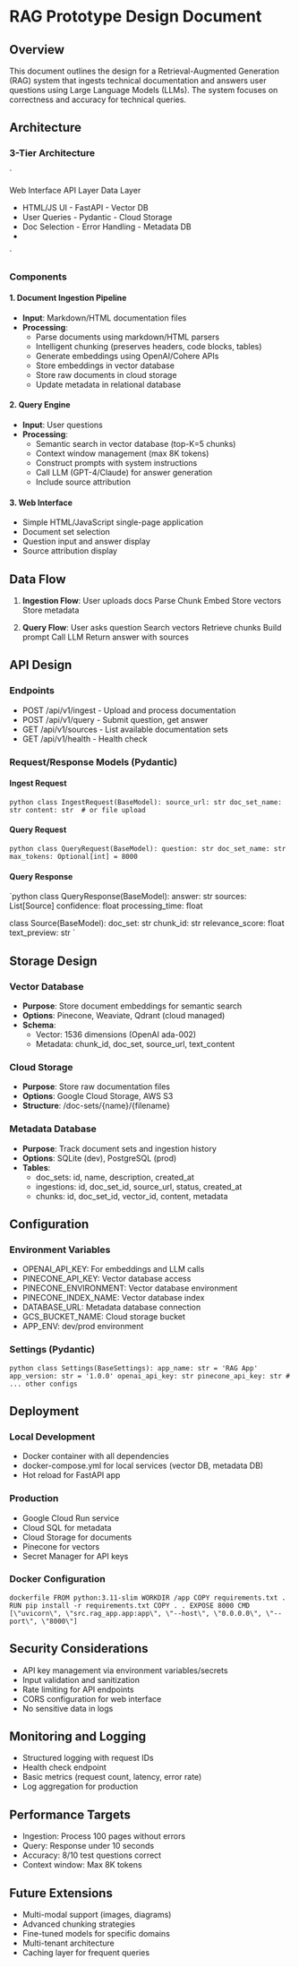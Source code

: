 # RAG Prototype Design Document

## Overview
This document outlines the design for a Retrieval-Augmented Generation (RAG) system that ingests technical documentation and answers user questions using Large Language Models (LLMs). The system focuses on correctness and accuracy for technical queries.

## Architecture

### 3-Tier Architecture
`
        
   Web Interface          API Layer         Data Layer     
                                                           
 - HTML/JS UI     - FastAPI         - Vector DB     
 - User Queries       - Pydantic            - Cloud Storage 
 - Doc Selection      - Error Handling      - Metadata DB   
-        
`

### Components

#### 1. Document Ingestion Pipeline
- **Input**: Markdown/HTML documentation files
- **Processing**:
  - Parse documents using markdown/HTML parsers
  - Intelligent chunking (preserves headers, code blocks, tables)
  - Generate embeddings using OpenAI/Cohere APIs
  - Store embeddings in vector database
  - Store raw documents in cloud storage
  - Update metadata in relational database

#### 2. Query Engine
- **Input**: User questions
- **Processing**:
  - Semantic search in vector database (top-K=5 chunks)
  - Context window management (max 8K tokens)
  - Construct prompts with system instructions
  - Call LLM (GPT-4/Claude) for answer generation
  - Include source attribution

#### 3. Web Interface
- Simple HTML/JavaScript single-page application
- Document set selection
- Question input and answer display
- Source attribution display

## Data Flow

1. **Ingestion Flow**:
   User uploads docs  Parse  Chunk  Embed  Store vectors  Store metadata

2. **Query Flow**:
   User asks question  Search vectors  Retrieve chunks  Build prompt  Call LLM  Return answer with sources

## API Design

### Endpoints
- POST /api/v1/ingest - Upload and process documentation
- POST /api/v1/query - Submit question, get answer
- GET /api/v1/sources - List available documentation sets
- GET /api/v1/health - Health check

### Request/Response Models (Pydantic)

#### Ingest Request
`python
class IngestRequest(BaseModel):
    source_url: str
    doc_set_name: str
    content: str  # or file upload
`

#### Query Request
`python
class QueryRequest(BaseModel):
    question: str
    doc_set_name: str
    max_tokens: Optional[int] = 8000
`

#### Query Response
`python
class QueryResponse(BaseModel):
    answer: str
    sources: List[Source]
    confidence: float
    processing_time: float

class Source(BaseModel):
    doc_set: str
    chunk_id: str
    relevance_score: float
    text_preview: str
`

## Storage Design

### Vector Database
- **Purpose**: Store document embeddings for semantic search
- **Options**: Pinecone, Weaviate, Qdrant (cloud managed)
- **Schema**:
  - Vector: 1536 dimensions (OpenAI ada-002)
  - Metadata: chunk_id, doc_set, source_url, text_content

### Cloud Storage
- **Purpose**: Store raw documentation files
- **Options**: Google Cloud Storage, AWS S3
- **Structure**: /doc-sets/{name}/{filename}

### Metadata Database
- **Purpose**: Track document sets and ingestion history
- **Options**: SQLite (dev), PostgreSQL (prod)
- **Tables**:
  - doc_sets: id, name, description, created_at
  - ingestions: id, doc_set_id, source_url, status, created_at
  - chunks: id, doc_set_id, vector_id, content, metadata

## Configuration

### Environment Variables
- OPENAI_API_KEY: For embeddings and LLM calls
- PINECONE_API_KEY: Vector database access
- PINECONE_ENVIRONMENT: Vector database environment
- PINECONE_INDEX_NAME: Vector database index
- DATABASE_URL: Metadata database connection
- GCS_BUCKET_NAME: Cloud storage bucket
- APP_ENV: dev/prod environment

### Settings (Pydantic)
`python
class Settings(BaseSettings):
    app_name: str = 'RAG App'
    app_version: str = '1.0.0'
    openai_api_key: str
    pinecone_api_key: str
    # ... other configs
`

## Deployment

### Local Development
- Docker container with all dependencies
- docker-compose.yml for local services (vector DB, metadata DB)
- Hot reload for FastAPI app

### Production
- Google Cloud Run service
- Cloud SQL for metadata
- Cloud Storage for documents
- Pinecone for vectors
- Secret Manager for API keys

### Docker Configuration
`dockerfile
FROM python:3.11-slim
WORKDIR /app
COPY requirements.txt .
RUN pip install -r requirements.txt
COPY . .
EXPOSE 8000
CMD [\"uvicorn\", \"src.rag_app.app:app\", \"--host\", \"0.0.0.0\", \"--port\", \"8000\"]
`

## Security Considerations
- API key management via environment variables/secrets
- Input validation and sanitization
- Rate limiting for API endpoints
- CORS configuration for web interface
- No sensitive data in logs

## Monitoring and Logging
- Structured logging with request IDs
- Health check endpoint
- Basic metrics (request count, latency, error rate)
- Log aggregation for production

## Performance Targets
- Ingestion: Process 100 pages without errors
- Query: Response under 10 seconds
- Accuracy: 8/10 test questions correct
- Context window: Max 8K tokens

## Future Extensions
- Multi-modal support (images, diagrams)
- Advanced chunking strategies
- Fine-tuned models for specific domains
- Multi-tenant architecture
- Caching layer for frequent queries

